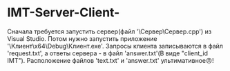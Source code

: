 # IMT-Server-Client-
Сначала требуется запустить сервер(файл '\Сервер\Сервер.cpp') из Visual Studio. Потом нужно запустить приложение '\Клиент\x64\Debug\Клиент.exe'.
Запросы клиента записываются в файл 'request.txt', а ответы сервера - в файл 'answer.txt'(В виде "client_id IMT"). 
Расположение файлов 'text.txt' и 'answer.txt' ультимативное😠!
